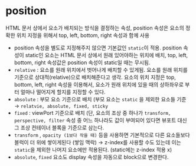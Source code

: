 # position

HTML 문서 상에서 요소가 배치되는 방식을 결정하는 속성, position 속성은 요소의 정확한 위치 지정을 위해서 top, left, bottom, right 속성과 함께 사용

- position 속성을 별도로 지정해주지 않으면 기본값인 `static`이 적용. position 속성이 static인 요소는 HTML 문서 상에서 원래 있어야하는 위치에 배치, top, left, bottom, right 속성값은 position 속성이 static일 때는 무시됨.
- `relative` : 요소를 원래 위치에서 벗어나게 배치할 수 있게됨. 요소를 원래 위치를 기준으로 상대적(relative)으로 배치해준다고 생각. 요소의 위치 지정은 top, bottom, left, right 속성을 이용해서, 요소가 원래 위치에 있을 때의 상하좌우로 부터 얼마나 떨어지게 할지를 지정할 수 있다.
- `absolute` : 부모 요소 기준으로 배치 (부모 요소는 `static` 을 제외한 요소들 기준 → `relatvie, absolute, fixed, sticky`
- `fixed` : viewPort 기준으로 배치 (단, 요소의 조상 중 하나가 `transform, perspective, filter` 속성 중 어느 하나라도 값이 부여되어 있다면 뷰포트 대신 그 조상 컨테이너 블록을 기준으로 삼는다.
- `transform` , `opacity (1보다 작을 때)` 등을 사용하면 기본적으로 다른 요소들보다 블럭이 더 위에 쌓이게된다 (쌓임 맥락) → z-index를 사용할 수도 있는데 이는 `static`을 제외한 나머지 요소에만 적용된다. (static에는 z-index 적용 x)
- `absolute`, `fixed` 요소도 display 속성을 자동으로 block으로 변경한다.
